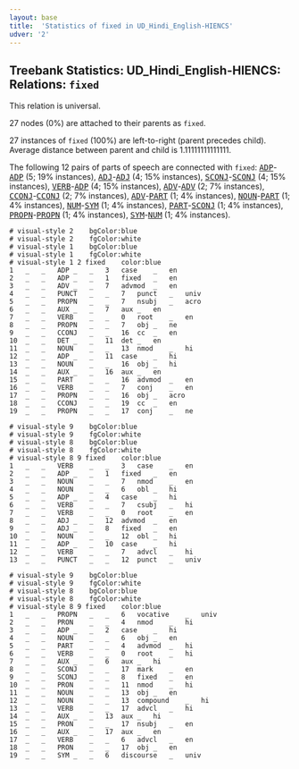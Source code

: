 ```yaml
---
layout: base
title:  'Statistics of fixed in UD_Hindi_English-HIENCS'
udver: '2'
---
```


## Treebank Statistics: UD_Hindi_English-HIENCS: Relations: `fixed`

This relation is universal.

27 nodes (0%) are attached to their parents as `fixed`.

27 instances of `fixed` (100%) are left-to-right (parent precedes child).
Average distance between parent and child is 1.11111111111111.

The following 12 pairs of parts of speech are connected with `fixed`: <tt><a href="qhe_hiencs-pos-ADP.html">ADP</a></tt>-<tt><a href="qhe_hiencs-pos-ADP.html">ADP</a></tt> (5; 19% instances), <tt><a href="qhe_hiencs-pos-ADJ.html">ADJ</a></tt>-<tt><a href="qhe_hiencs-pos-ADJ.html">ADJ</a></tt> (4; 15% instances), <tt><a href="qhe_hiencs-pos-SCONJ.html">SCONJ</a></tt>-<tt><a href="qhe_hiencs-pos-SCONJ.html">SCONJ</a></tt> (4; 15% instances), <tt><a href="qhe_hiencs-pos-VERB.html">VERB</a></tt>-<tt><a href="qhe_hiencs-pos-ADP.html">ADP</a></tt> (4; 15% instances), <tt><a href="qhe_hiencs-pos-ADV.html">ADV</a></tt>-<tt><a href="qhe_hiencs-pos-ADV.html">ADV</a></tt> (2; 7% instances), <tt><a href="qhe_hiencs-pos-CCONJ.html">CCONJ</a></tt>-<tt><a href="qhe_hiencs-pos-CCONJ.html">CCONJ</a></tt> (2; 7% instances), <tt><a href="qhe_hiencs-pos-ADV.html">ADV</a></tt>-<tt><a href="qhe_hiencs-pos-PART.html">PART</a></tt> (1; 4% instances), <tt><a href="qhe_hiencs-pos-NOUN.html">NOUN</a></tt>-<tt><a href="qhe_hiencs-pos-PART.html">PART</a></tt> (1; 4% instances), <tt><a href="qhe_hiencs-pos-NUM.html">NUM</a></tt>-<tt><a href="qhe_hiencs-pos-SYM.html">SYM</a></tt> (1; 4% instances), <tt><a href="qhe_hiencs-pos-PART.html">PART</a></tt>-<tt><a href="qhe_hiencs-pos-SCONJ.html">SCONJ</a></tt> (1; 4% instances), <tt><a href="qhe_hiencs-pos-PROPN.html">PROPN</a></tt>-<tt><a href="qhe_hiencs-pos-PROPN.html">PROPN</a></tt> (1; 4% instances), <tt><a href="qhe_hiencs-pos-SYM.html">SYM</a></tt>-<tt><a href="qhe_hiencs-pos-NUM.html">NUM</a></tt> (1; 4% instances).


~~~ conllu
# visual-style 2	bgColor:blue
# visual-style 2	fgColor:white
# visual-style 1	bgColor:blue
# visual-style 1	fgColor:white
# visual-style 1 2 fixed	color:blue
1	_	_	ADP	_	_	3	case	_	en
2	_	_	ADP	_	_	1	fixed	_	en
3	_	_	ADV	_	_	7	advmod	_	en
4	_	_	PUNCT	_	_	7	punct	_	univ
5	_	_	PROPN	_	_	7	nsubj	_	acro
6	_	_	AUX	_	_	7	aux	_	en
7	_	_	VERB	_	_	0	root	_	en
8	_	_	PROPN	_	_	7	obj	_	ne
9	_	_	CCONJ	_	_	16	cc	_	en
10	_	_	DET	_	_	11	det	_	en
11	_	_	NOUN	_	_	13	nmod	_	hi
12	_	_	ADP	_	_	11	case	_	hi
13	_	_	NOUN	_	_	16	obj	_	hi
14	_	_	AUX	_	_	16	aux	_	en
15	_	_	PART	_	_	16	advmod	_	en
16	_	_	VERB	_	_	7	conj	_	en
17	_	_	PROPN	_	_	16	obj	_	acro
18	_	_	CCONJ	_	_	19	cc	_	en
19	_	_	PROPN	_	_	17	conj	_	ne

~~~


~~~ conllu
# visual-style 9	bgColor:blue
# visual-style 9	fgColor:white
# visual-style 8	bgColor:blue
# visual-style 8	fgColor:white
# visual-style 8 9 fixed	color:blue
1	_	_	VERB	_	_	3	case	_	en
2	_	_	ADP	_	_	1	fixed	_	en
3	_	_	NOUN	_	_	7	nmod	_	en
4	_	_	NOUN	_	_	6	obl	_	hi
5	_	_	ADP	_	_	4	case	_	hi
6	_	_	VERB	_	_	7	csubj	_	hi
7	_	_	VERB	_	_	0	root	_	en
8	_	_	ADJ	_	_	12	advmod	_	en
9	_	_	ADJ	_	_	8	fixed	_	en
10	_	_	NOUN	_	_	12	obl	_	hi
11	_	_	ADP	_	_	10	case	_	hi
12	_	_	VERB	_	_	7	advcl	_	hi
13	_	_	PUNCT	_	_	12	punct	_	univ

~~~


~~~ conllu
# visual-style 9	bgColor:blue
# visual-style 9	fgColor:white
# visual-style 8	bgColor:blue
# visual-style 8	fgColor:white
# visual-style 8 9 fixed	color:blue
1	_	_	PROPN	_	_	6	vocative	_	univ
2	_	_	PRON	_	_	4	nmod	_	hi
3	_	_	ADP	_	_	2	case	_	hi
4	_	_	NOUN	_	_	6	obj	_	en
5	_	_	PART	_	_	4	advmod	_	hi
6	_	_	VERB	_	_	0	root	_	hi
7	_	_	AUX	_	_	6	aux	_	hi
8	_	_	SCONJ	_	_	17	mark	_	en
9	_	_	SCONJ	_	_	8	fixed	_	en
10	_	_	PRON	_	_	11	nmod	_	hi
11	_	_	NOUN	_	_	13	obj	_	en
12	_	_	NOUN	_	_	13	compound	_	hi
13	_	_	VERB	_	_	17	advcl	_	hi
14	_	_	AUX	_	_	13	aux	_	hi
15	_	_	PRON	_	_	17	nsubj	_	en
16	_	_	AUX	_	_	17	aux	_	en
17	_	_	VERB	_	_	6	advcl	_	en
18	_	_	PRON	_	_	17	obj	_	en
19	_	_	SYM	_	_	6	discourse	_	univ

~~~


